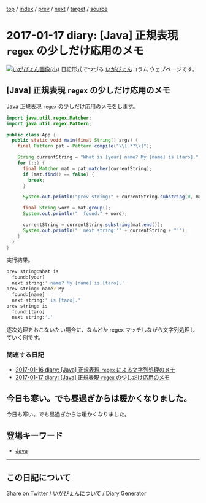 [top](https://igapyon.github.io/diary/) 
 / [index](https://igapyon.github.io/diary/2017/index.html) 
 / [prev](https://igapyon.github.io/diary/2017/ig170116.html) 
 / [next](https://igapyon.github.io/diary/2017/ig170118.html) 
 / [target](https://igapyon.github.io/diary/2017/ig170117.html) 
 / [source](https://github.com/igapyon/diary/blob/gh-pages/2017/ig170117.html.src.md) 

2017-01-17 diary: [Java] 正規表現 `regex` の少しだけ応用のメモ
=====================================================================================================
[![いがぴょん画像(小)](https://igapyon.github.io/diary/images/iga200306s.jpg "いがぴょん")](https://igapyon.github.io/diary/memo/memoigapyon.html) 日記形式でつづる [いがぴょん](https://igapyon.github.io/diary/memo/memoigapyon.html)コラム ウェブページです。

## [Java] 正規表現 `regex` の少しだけ応用のメモ

[Java](https://igapyon.github.io/diary/keyword/java.html) 正規表現 `regex` の少しだけ応用のメモをします。

```java
import java.util.regex.Matcher;
import java.util.regex.Pattern;

public class App {
  public static void main(final String[] args) {
    final Pattern pat = Pattern.compile("\\[.*?\\]");

    String currentString = "What is [your] name? My [name] is [taro].";
    for (;;) {
      final Matcher mat = pat.matcher(currentString);
      if (mat.find() == false) {
        break;
      }

      System.out.println("prev string:" + currentString.substring(0, mat.start()));

      final String word = mat.group();
      System.out.println("  found:" + word);

      currentString = currentString.substring(mat.end());
      System.out.println("  next string:'" + currentString + "'");
    }
  }
}
```

実行結果。

```sh
prev string:What is 
  found:[your]
  next string:' name? My [name] is [taro].'
prev string: name? My 
  found:[name]
  next string:' is [taro].'
prev string: is 
  found:[taro]
  next string:'.'
```

逐次処理をおこないたい場合に、なんどか regex マッチしながら文字列処理していく例です。

### 関連する日記

* [2017-01-16 diary: [Java] 正規表現 `regex` による文字列処理のメモ](https://igapyon.github.io/diary/2017/ig170116.html)
* [2017-01-17 diary: [Java] 正規表現 `regex` の少しだけ応用のメモ](https://igapyon.github.io/diary/2017/ig170117.html)

## 今日も寒い。でも昼過ぎからは暖かくなりました。

今日も寒い。でも昼過ぎからは暖かくなりました。

## 登場キーワード

* [Java](https://igapyon.github.io/diary/keyword/java.html)

----------------------------------------------------------------------------------------------------

## この日記について

[Share on Twitter](https://twitter.com/intent/tweet?hashtags=igapyon%2Cdiary%2C%E3%81%84%E3%81%8C%E3%81%B4%E3%82%87%E3%82%93&text=%E3%81%93%E3%81%AE%E6%97%A5%E8%A8%98%E3%81%AB%E3%81%A4%E3%81%84%E3%81%A6&url=https%3A%2F%2Figapyon.github.io%2Fdiary%2Ftemplate-footer) / [いがぴょんについて](https://igapyon.github.io/diary/memo/memoigapyon.html) / [Diary Generator](https://github.com/igapyon/igapyonv3)
